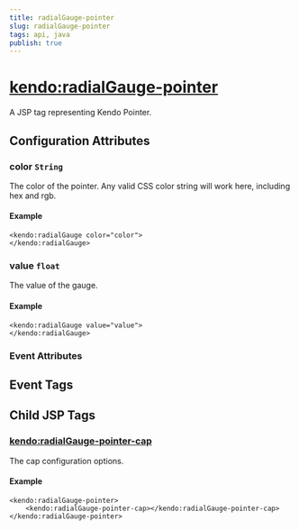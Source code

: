 ```yaml
---
title: radialGauge-pointer
slug: radialGauge-pointer
tags: api, java
publish: true
---
```


# <kendo:radialGauge-pointer>
A JSP tag representing Kendo Pointer.

## Configuration Attributes


### color `String`

The color of the pointer.
Any valid CSS color string will work here, including hex and rgb.

#### Example
    <kendo:radialGauge color="color">
    </kendo:radialGauge>



### value `float`

The value of the gauge.

#### Example
    <kendo:radialGauge value="value">
    </kendo:radialGauge>



### Event Attributes

## Event Tags
 

## Child JSP Tags

### [<kendo:radialGauge-pointer-cap>](/api/wrappers/jsp/radialgauge/pointer-cap)

The cap configuration options.

#### Example

    <kendo:radialGauge-pointer>
        <kendo:radialGauge-pointer-cap></kendo:radialGauge-pointer-cap>
    </kendo:radialGauge-pointer>
 
